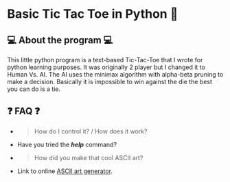 # Basic Tic Tac Toe in Python :snake:
  
## :computer: About the program :computer:

This little python program is a text-based Tic-Tac-Toe that I wrote for python learning purposes. It was originally 2 player but I changed it to Human Vs. AI. The AI uses the minimax algorithm with alpha-beta pruning to make a decision. Basically it is impossible to win against the die the best you can do is a tie.

## :question: FAQ :question:

* > How do I control it? / How does it work?
*   Have you tried the ***help*** command?

* > How did you make that cool ASCII art?
*   Link to online [ASCII art generator](http://patorjk.com/software/taag/).
